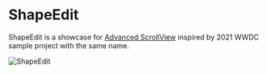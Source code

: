 # ShapeEdit

ShapeEdit is a showcase for [Advanced ScrollView](https://github.com/dmytro-anokhin/advanced-scrollview) inspired by 2021 WWDC sample project with the same name.

![ShapeEdit](https://user-images.githubusercontent.com/5136301/127930386-e474a329-c6ab-40a0-b356-90171da4c70b.png)
